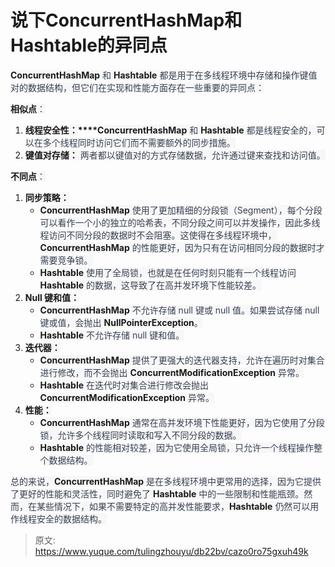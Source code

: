 # 说下ConcurrentHashMap和Hashtable的异同点

**<font style="background-color:rgb(247, 247, 248);">ConcurrentHashMap</font>**<font style="color:rgb(55, 65, 81);background-color:rgb(247, 247, 248);"> 和 </font>**<font style="background-color:rgb(247, 247, 248);">Hashtable</font>**<font style="color:rgb(55, 65, 81);background-color:rgb(247, 247, 248);"> 都是用于在多线程环境中存储和操作键值对的数据结构，但它们在实现和性能方面存在一些重要的异同点：</font>

**<font style="background-color:rgb(247, 247, 248);">相似点</font>**<font style="color:rgb(55, 65, 81);background-color:rgb(247, 247, 248);">：</font>

1. **<font style="background-color:rgb(247, 247, 248);">线程安全性：</font>****<font style="background-color:rgb(247, 247, 248);">ConcurrentHashMap</font>**<font style="color:rgb(55, 65, 81);background-color:rgb(247, 247, 248);"> 和 </font>**<font style="background-color:rgb(247, 247, 248);">Hashtable</font>**<font style="color:rgb(55, 65, 81);background-color:rgb(247, 247, 248);"> 都是线程安全的，可以在多个线程同时访问它们而不需要额外的同步措施。</font>
2. **<font style="background-color:rgb(247, 247, 248);">键值对存储：</font>**<font style="color:rgb(55, 65, 81);background-color:rgb(247, 247, 248);"> 两者都以键值对的方式存储数据，允许通过键来查找和访问值。</font>

**<font style="background-color:rgb(247, 247, 248);">不同点</font>**<font style="color:rgb(55, 65, 81);background-color:rgb(247, 247, 248);">：</font>

1. **<font style="background-color:rgb(247, 247, 248);">同步策略：</font>**
    - **<font style="background-color:rgb(247, 247, 248);">ConcurrentHashMap</font>**<font style="color:rgb(55, 65, 81);background-color:rgb(247, 247, 248);"> 使用了更加精细的分段锁（Segment），每个分段可以看作一个小的独立的哈希表，不同分段之间可以并发操作，因此多线程访问不同分段的数据时不会阻塞。这使得在多线程环境中，</font>**<font style="background-color:rgb(247, 247, 248);">ConcurrentHashMap</font>**<font style="color:rgb(55, 65, 81);background-color:rgb(247, 247, 248);"> 的性能更好，因为只有在访问相同分段的数据时才需要竞争锁。</font>
    - **<font style="background-color:rgb(247, 247, 248);">Hashtable</font>**<font style="color:rgb(55, 65, 81);background-color:rgb(247, 247, 248);"> 使用了全局锁，也就是在任何时刻只能有一个线程访问 </font>**<font style="background-color:rgb(247, 247, 248);">Hashtable</font>**<font style="color:rgb(55, 65, 81);background-color:rgb(247, 247, 248);"> 的数据，这导致了在高并发环境下性能较差。</font>
2. **<font style="background-color:rgb(247, 247, 248);">Null 键和值：</font>**
    - **<font style="background-color:rgb(247, 247, 248);">ConcurrentHashMap</font>**<font style="color:rgb(55, 65, 81);background-color:rgb(247, 247, 248);"> 不允许存储 null 键或 null 值。如果尝试存储 null 键或值，会抛出 </font>**<font style="background-color:rgb(247, 247, 248);">NullPointerException</font>**<font style="color:rgb(55, 65, 81);background-color:rgb(247, 247, 248);">。</font>
    - **<font style="background-color:rgb(247, 247, 248);">Hashtable</font>**<font style="color:rgb(55, 65, 81);background-color:rgb(247, 247, 248);"> 不允许存储 null 键和值。</font>
3. **<font style="background-color:rgb(247, 247, 248);">迭代器：</font>**
    - **<font style="background-color:rgb(247, 247, 248);">ConcurrentHashMap</font>**<font style="color:rgb(55, 65, 81);background-color:rgb(247, 247, 248);"> 提供了更强大的迭代器支持，允许在遍历时对集合进行修改，而不会抛出 </font>**<font style="background-color:rgb(247, 247, 248);">ConcurrentModificationException</font>**<font style="color:rgb(55, 65, 81);background-color:rgb(247, 247, 248);"> 异常。</font>
    - **<font style="background-color:rgb(247, 247, 248);">Hashtable</font>**<font style="color:rgb(55, 65, 81);background-color:rgb(247, 247, 248);"> 在迭代时对集合进行修改会抛出 </font>**<font style="background-color:rgb(247, 247, 248);">ConcurrentModificationException</font>**<font style="color:rgb(55, 65, 81);background-color:rgb(247, 247, 248);"> 异常。</font>
4. **<font style="background-color:rgb(247, 247, 248);">性能：</font>**
    - **<font style="background-color:rgb(247, 247, 248);">ConcurrentHashMap</font>**<font style="color:rgb(55, 65, 81);background-color:rgb(247, 247, 248);"> 通常在高并发环境下性能更好，因为它使用了分段锁，允许多个线程同时读取和写入不同分段的数据。</font>
    - **<font style="background-color:rgb(247, 247, 248);">Hashtable</font>**<font style="color:rgb(55, 65, 81);background-color:rgb(247, 247, 248);"> 的性能相对较差，因为它使用全局锁，只允许一个线程操作整个数据结构。</font>

<font style="color:rgb(55, 65, 81);background-color:rgb(247, 247, 248);">总的来说，</font>**<font style="background-color:rgb(247, 247, 248);">ConcurrentHashMap</font>**<font style="color:rgb(55, 65, 81);background-color:rgb(247, 247, 248);"> 是在多线程环境中更常用的选择，因为它提供了更好的性能和灵活性，同时避免了 </font>**<font style="background-color:rgb(247, 247, 248);">Hashtable</font>**<font style="color:rgb(55, 65, 81);background-color:rgb(247, 247, 248);"> 中的一些限制和性能瓶颈。然而，在某些情况下，如果不需要特定的高并发性能要求，</font>**<font style="background-color:rgb(247, 247, 248);">Hashtable</font>**<font style="color:rgb(55, 65, 81);background-color:rgb(247, 247, 248);"> 仍然可以用作线程安全的数据结构。</font>



> 原文: <https://www.yuque.com/tulingzhouyu/db22bv/cazo0ro75gxuh49k>